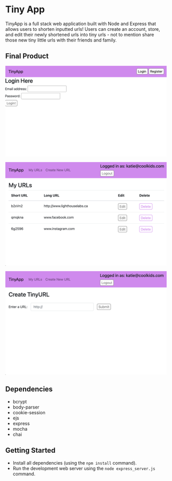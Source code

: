 # Tiny App
TinyApp is a full stack web application built with Node and Express that allows users to shorten inputted urls! Users can create an account, store, and edit their newly shortened urls into tiny urls - not to mention share those new tiny little urls with their friends and family.

## Final Product
!["Screenshot of Login page"](https://github.com/KatieHerda/tinyapp/blob/master/docs/logInPage.png?raw=true)

!["Screenshot of my URLs page page"](https://github.com/KatieHerda/tinyapp/blob/master/docs/myUrls.png?raw=true)

!["Screenshot of Create URL page"](https://github.com/KatieHerda/tinyapp/blob/master/docs/createTinyUrl.png?raw=true)



## Dependencies
- bcrypt
- body-parser
- cookie-session
- ejs
- express
- mocha
- chai

## Getting Started

- Install all dependencies (using the `npm install` command).
- Run the development web server using the `node express_server.js` command.